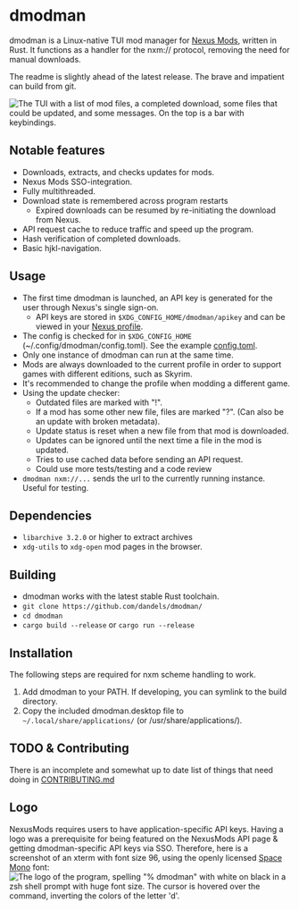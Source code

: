 # dmodman
dmodman is a Linux-native TUI mod manager for [Nexus Mods](https://www.nexusmods.com/), written in Rust.
It functions as a handler for the nxm:// protocol, removing the need for manual downloads.

The readme is slightly ahead of the latest release. The brave and impatient can build from git.

![The TUI with a list of mod files, a completed download, some files that could be updated, and some
messages. On the top is a bar with keybindings.](/screenshot.png)

## Notable features
- Downloads, extracts, and checks updates for mods.
- Nexus Mods SSO-integration.
- Fully multithreaded.
- Download state is remembered across program restarts
    * Expired downloads can be resumed by re-initiating the download from Nexus.
- API request cache to reduce traffic and speed up the program.
- Hash verification of completed downloads.
- Basic hjkl-navigation.

## Usage
* The first time dmodman is launched, an API key is generated for the user through Nexus's single sign-on.
    * API keys are stored in `$XDG_CONFIG_HOME/dmodman/apikey` and can be viewed in your [Nexus profile](https://www.nexusmods.com/users/myaccount?tab=api).
* The config is checked for in `$XDG_CONFIG_HOME` (~/.config/dmodman/config.toml). See the example [config.toml](/config.toml).
* Only one instance of dmodman can run at the same time.
* Mods are always downloaded to the current profile in order to support games with different editions, such as Skyrim.
* It's recommended to change the profile when modding a different game.
* Using the update checker:
    * Outdated files are marked with "!".
    * If a mod has some other new file, files are marked "?". (Can also be an update with broken metadata).
    * Update status is reset when a new file from that mod is downloaded.
    * Updates can be ignored until the next time a file in the mod is updated.
    * Tries to use cached data before sending an API request.
    * Could use more tests/testing and a code review
* `dmodman nxm://...` sends the url to the currently running instance. Useful for testing.

## Dependencies
* `libarchive 3.2.0` or higher to extract archives
* `xdg-utils` to `xdg-open` mod pages in the browser.

## Building
* dmodman works with the latest stable Rust toolchain.
* `git clone https://github.com/dandels/dmodman/`
* `cd dmodman`
* `cargo build --release` or `cargo run --release`

## Installation
The following steps are required for nxm scheme handling to work.
1. Add dmodman to your PATH. If developing, you can symlink to the build directory.
2. Copy the included dmodman.desktop file to `~/.local/share/applications/` (or /usr/share/applications/).

## TODO & Contributing
There is an incomplete and somewhat up to date list of things that need doing in [CONTRIBUTING.md](/CONTRIBUTING.md)

## Logo
NexusMods requires users to have application-specific API keys. Having a logo was a prerequisite for being featured on
the NexusMods API page & getting dmodman-specific API keys via SSO. Therefore, here is a screenshot of an xterm with
font size 96, using the openly licensed [Space Mono](https://fonts.google.com/specimen/Space+Mono/) font:
![The logo of the program, spelling "% dmodman" with white on black in a zsh shell prompt with huge font size. The
cursor is hovered over the command, inverting the colors of the letter 'd'.](/dmodman.png)
